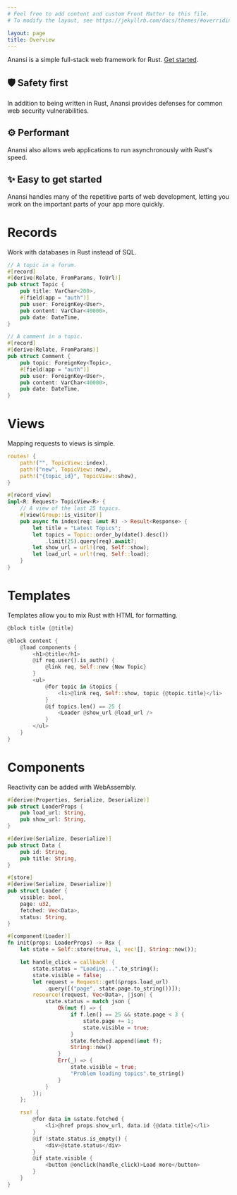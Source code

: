 ```yaml
---
# Feel free to add content and custom Front Matter to this file.
# To modify the layout, see https://jekyllrb.com/docs/themes/#overriding-theme-defaults

layout: page
title: Overview
---
```


Anansi is a simple full-stack web framework for Rust. [Get started](/anansi/start).

🛡️ Safety first
---------------

In addition to being written in Rust, Anansi provides defenses for common web security vulnerabilities.

⚙️  Performant
-------------

Anansi also allows web applications to run asynchronously with Rust's speed.

✨ Easy to get started
----------------------

Anansi handles many of the repetitive parts of web development, letting you work on the important parts of your app more quickly.

Records
=======

Work with databases in Rust instead of SQL.

```rust
// A topic in a forum.
#[record]
#[derive(Relate, FromParams, ToUrl)]
pub struct Topic {
    pub title: VarChar<200>,
    #[field(app = "auth")]
    pub user: ForeignKey<User>,
    pub content: VarChar<40000>,
    pub date: DateTime,
}

// A comment in a topic.
#[record]
#[derive(Relate, FromParams)]
pub struct Comment {
    pub topic: ForeignKey<Topic>,
    #[field(app = "auth")]
    pub user: ForeignKey<User>,
    pub content: VarChar<40000>,
    pub date: DateTime,
}
```

Views
=====

Mapping requests to views is simple.

```rust
routes! {
    path!("", TopicView::index),
    path!("new", TopicView::new),
    path!("{topic_id}", TopicView::show),
}
```

```rust
#[record_view]
impl<R: Request> TopicView<R> {
    // A view of the last 25 topics.
    #[view(Group::is_visitor)]
    pub async fn index(req: &mut R) -> Result<Response> {
        let title = "Latest Topics";
        let topics = Topic::order_by(date().desc())
    	    .limit(25).query(req).await?;
        let show_url = url!(req, Self::show);
        let load_url = url!(req, Self::load);
    }
}
```

Templates
=========

Templates allow you to mix Rust with HTML for formatting.

```rust
@block title {@title}

@block content {
    @load components {
        <h1>@title</h1>
        @if req.user().is_auth() {
            @link req, Self::new {New Topic}
        }
        <ul>
            @for topic in &topics {
    	        <li>@link req, Self::show, topic {@topic.title}</li>
            }
            @if topics.len() == 25 {
                <Loader @show_url @load_url />
            }
        </ul>
    }
}
```

Components
==========

Reactivity can be added with WebAssembly.

```rust
#[derive(Properties, Serialize, Deserialize)]
pub struct LoaderProps {
    pub load_url: String,
    pub show_url: String,
}

#[derive(Serialize, Deserialize)]
pub struct Data {
    pub id: String,
    pub title: String,
}

#[store]
#[derive(Serialize, Deserialize)]
pub struct Loader {
    visible: bool,
    page: u32,
    fetched: Vec<Data>,
    status: String,
}

#[component(Loader)]
fn init(props: LoaderProps) -> Rsx {
    let state = Self::store(true, 1, vec![], String::new());

    let handle_click = callback! {
        state.status = "Loading...".to_string();
        state.visible = false;
        let request = Request::get(&props.load_url)
            .query([("page", state.page.to_string())]);
        resource!(request, Vec<Data>, |json| {
            state.status = match json {
                Ok(mut f) => {
                    if f.len() == 25 && state.page < 3 {
                        state.page += 1;
                        state.visible = true;
                    }
                    state.fetched.append(&mut f);
                    String::new()
                }
                Err(_) => {
                    state.visible = true;
                    "Problem loading topics".to_string()
                }
            }
        });
    };

    rsx! {
        @for data in &state.fetched {
            <li>@href props.show_url, data.id {@data.title}</li>
        }
        @if !state.status.is_empty() {
            <div>@state.status</div>
        }
        @if state.visible {
            <button @onclick(handle_click)>Load more</button>
        }
    }
}
```
